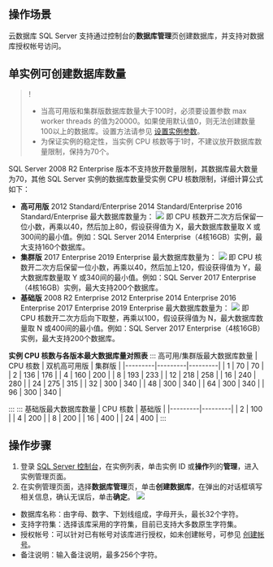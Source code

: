 
## 操作场景
云数据库 SQL Server 支持通过控制台的**数据库管理**页创建数据库，并支持对数据库授权帐号访问。

## 单实例可创建数据库数量
>!
>- 当高可用版和集群版数据库数量大于100时，必须要设置参数 max worker threads 的值为20000。如果使用默认值0，则无法创建数量100以上的数据库。设置方法请参见 [设置实例参数](https://cloud.tencent.com/document/product/238/59255)。
>- 为保证实例的稳定性，当实例 CPU 核数等于1时，不建议放开数据库数量限制，保持为70个。
>
SQL Server 2008 R2 Enterprise 版本不支持放开数量限制，其数据库最大数量为70，其他 SQL Server 实例的数据库数量受实例 CPU 核数限制，详细计算公式如下：
- **高可用版**
2012 Standard/Enterprise
2014 Standard/Enterprise
2016 Standard/Enterprise
最大数据库数量为：
![](https://qcloudimg.tencent-cloud.cn/raw/bc575b0f70313e573d6c13a4f745743e.png)
即 CPU 核数开二次方后保留一位小数，再乘以40，然后加上80，假设获得值为 X，最大数据库数量取 X 或300间的最小值。例如：SQL Server 2014 Enterprise（4核16GB）实例，最大支持160个数据库。
- **集群版**
2017 Enterprise
2019 Enterprise
最大数据库数量为：
![](https://qcloudimg.tencent-cloud.cn/raw/5767c3b01332bb8ed4a9f4215f148a99.png)
即 CPU 核数开二次方后保留一位小数，再乘以40，然后加上120，假设获得值为 Y，最大数据库数量取 Y 或340间的最小值。例如：SQL Server 2017 Enterprise（4核16GB）实例，最大支持200个数据库。
- **基础版**
2008 R2 Enterprise
2012 Enterprise
2014 Enterprise
2016 Enterprise
2017 Enterprise
2019 Enterprise
最大数据库数量为：
![](https://qcloudimg.tencent-cloud.cn/raw/9464e12907f09e9a0a3b6174946b03f6.png)
即 CPU 核数开二次方后向下取整，再乘以100，假设获得值为 N，最大数据库数量取 N 或400间的最小值。例如：SQL Server 2017 Enterprise（4核16GB）实例，最大支持200个数据库。

**实例 CPU 核数与各版本最大数据库量对照表**
<dx-tabs>
::: 高可用/集群版最大数据库数量
| CPU 核数 | 双机高可用版 | 集群版 |
|---------|---------|---------|
| 1 | 70 | 70 |
| 2 | 136 | 176 |
| 4 | 160 | 200 |
| 8 | 193 | 233 |
| 12 | 218 | 258 |
| 16 | 240 | 280 |
| 24 | 275 | 315 |
| 32 | 300 | 340 |
| 48 | 300 | 340 |
| 64 | 300 | 340 |
| 96 | 300 | 340 |

:::
::: 基础版最大数据库数量
| CPU 核数 | 基础版 |
|---------|---------|
| 2 | 100 |
| 4 | 200 |
| 8 | 200 |
| 16 | 400 |
| 24 | 400 |
:::
</dx-tabs>

## 操作步骤
1. 登录 [SQL Server 控制台](https://console.cloud.tencent.com/sqlserver)，在实例列表，单击实例 ID 或**操作**列的**管理**，进入实例管理页面。
2. 在实例管理页面，选择**数据库管理**页，单击**创建数据库**，在弹出的对话框填写相关信息，确认无误后，单击**确定**。
![](https://main.qcloudimg.com/raw/496bb77b68421cfb5514a753b997faca.png)
 - 数据库名称：由字母、数字、下划线组成，字母开头，最长32个字符。
 - 支持字符集：选择该库采用的字符集，目前已支持大多数原生字符集。
 - 授权帐号：可以针对已有帐号对该库进行授权，如未创建帐号，可参见 [创建帐号](https://cloud.tencent.com/document/product/238/7521)。
 - 备注说明：输入备注说明，最多256个字符。

